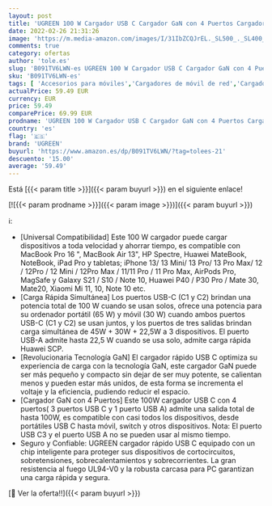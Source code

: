 ```yaml
---
layout: post
title: 'UGREEN 100 W Cargador USB C Cargador GaN con 4 Puertos Cargador de Red USB C Retracompatible 20W Cargador PD Admite PPS Compatible con MacBook Pro/Air  iPhone 13 12 Pro Max  iPad Pro  Galaxy S21 S20'
date: 2022-02-26 21:31:26
image: 'https://m.media-amazon.com/images/I/31IbZCQJrEL._SL500_._SL400_.jpg'
comments: true
category: ofertas
author: 'tole.es'
slug: 'B091TV6LWN-es UGREEN 100 W Cargador USB C Cargador GaN con 4 Puertos...'
sku: 'B091TV6LWN-es'
tags: [ 'Accesorios para móviles','Cargadores de móvil de red','Cargadores para móviles','Comunicación móvil y accesorios','Electrónica','ipad','iphone','ugreen', ]
actualPrice: 59.49 EUR
currency: EUR
price: 59.49
comparePrice: 69.99 EUR
prodname: 'UGREEN 100 W Cargador USB C Cargador GaN con 4 Puertos Cargador de Red USB C Retracompatible 20W Cargador PD Admite PPS Compatible con MacBook Pro/Air  iPhone 13 12 Pro Max  iPad Pro  Galaxy S21 S20'
country: 'es'
flag: '🇪🇸'
brand: 'UGREEN'
buyurl: 'https://www.amazon.es/dp/B091TV6LWN/?tag=tolees-21'
descuento: '15.00'
average: '59.49'
---
```


Está [{{< param title >}}]({{< param buyurl >}}) en el siguiente enlace!

[![{{< param prodname >}}]({{< param image >}})]({{< param buyurl >}})

ℹ️:

- [Universal Compatibilidad] Este 100 W cargador puede cargar dispositivos a toda velocidad y ahorrar tiempo, es compatible con MacBook Pro 16 ", MacBook Air 13", HP Spectre, Huawei MateBook, NoteBook, iPad Pro y tabletas; iPhone 13/ 13 Mini/ 13 Pro/ 13 Pro Max/ 12 / 12Pro / 12 Mini / 12Pro Max / 11/11 Pro / 11 Pro Max, AirPods Pro, MagSafe y Galaxy S21 / S10 / Note 10, Huawei P40 / P30 Pro / Mate 30, Mate20, Xiaomi Mi 11, 10, Note 10 etc.
- [Carga Rápida Simultánea] Los puertos USB-C (C1 y C2) brindan una potencia total de 100 W cuando se usan solos, ofrece una potencia para su ordenador portátil (65 W) y móvil (30 W) cuando ambos puertos USB-C (C1 y C2) se usan juntos, y los puertos de tres salidas brindan carga simultánea de 45W + 30W + 22,5W a 3 dispositivos. El puerto USB-A admite hasta 22,5 W cuando se usa solo, admite carga rápida Huawei SCP.
- [Revolucionaria Tecnología GaN] El cargador rápido USB C optimiza su experiencia de carga con la tecnología GaN, este cargador GaN puede ser más pequeño y compacto sin dejar de ser muy potente, se calientan menos y pueden estar más unidos, de esta forma se incrementa el voltaje y la eficiencia, pudiendo reducir el espacio.
- [Cargador GaN con 4 Puertos] Este 100W cargador USB C con 4 puertos( 3 puertos USB C y 1 puerto USB A) admite una salida total de hasta 100W, es compatible con casi todos los dispositivos, desde portátiles USB C hasta móvil, switch y otros dispositivos. Nota: El puerto USB C3 y el puerto USB A no se pueden usar al mismo tiempo.
- Seguro y Confiable: UGREEN cargador rápido USB C equipado con un chip inteligente para proteger sus dispositivos de cortocircuitos, sobretensiones, sobrecalentamientos y sobrecorrientes. La gran resistencia al fuego UL94-V0 y la robusta carcasa para PC garantizan una carga rápida y segura.

[🛒 Ver la oferta!!]({{< param buyurl >}})
